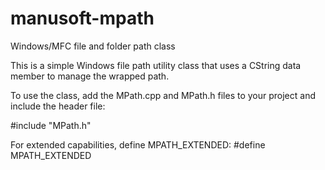 # manusoft-mpath
Windows/MFC file and folder path class

This is a simple Windows file path utility class that uses a CString
data member to manage the wrapped path.

To use the class, add the MPath.cpp and MPath.h files to your project
and include the header file:

#include "MPath.h"

For extended capabilities, define MPATH_EXTENDED:
#define MPATH_EXTENDED
